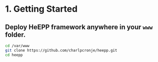 # 1. Getting Started

## Deploy HeEPP framework anywhere in your `www` folder.

```sh
cd /var/www
git clone https://github.com/charlpcronje/heepp.git 
cd heepp

```